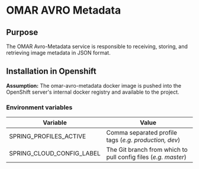 # OMAR AVRO Metadata

## Purpose

The OMAR Avro-Metadata service is responsible to receiving, storing, and retrieving image metadata in JSON format.

## Installation in Openshift

**Assumption:** The omar-avro-metadata docker image is pushed into the OpenShift server's internal docker registry and available to the project.

### Environment variables

|Variable|Value|
|------|------|
|SPRING_PROFILES_ACTIVE|Comma separated profile tags (*e.g. production, dev*)|
|SPRING_CLOUD_CONFIG_LABEL|The Git branch from which to pull config files (*e.g. master*)|
